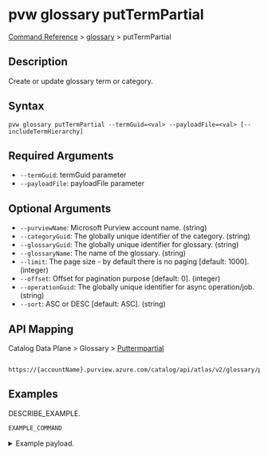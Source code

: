 # pvw glossary putTermPartial
[Command Reference](../../../README.md#command-reference) > [glossary](./main.md) > putTermPartial

## Description
Create or update glossary term or category.

## Syntax
```
pvw glossary putTermPartial --termGuid=<val> --payloadFile=<val> [--includeTermHierarchy]
```

## Required Arguments
- `--termGuid`: termGuid parameter
- `--payloadFile`: payloadFile parameter

## Optional Arguments
- `--purviewName`: Microsoft Purview account name. (string)
- `--categoryGuid`: The globally unique identifier of the category. (string)
- `--glossaryGuid`: The globally unique identifier for glossary. (string)
- `--glossaryName`: The name of the glossary. (string)
- `--limit`: The page size - by default there is no paging [default: 1000]. (integer)
- `--offset`: Offset for pagination purpose [default: 0]. (integer)
- `--operationGuid`: The globally unique identifier for async operation/job. (string)
- `--sort`: ASC or DESC [default: ASC]. (string)

## API Mapping
Catalog Data Plane > Glossary > [Puttermpartial]()
```
 https://{accountName}.purview.azure.com/catalog/api/atlas/v2/glossary/putTermPartial
```

## Examples
DESCRIBE_EXAMPLE.
```powershell
EXAMPLE_COMMAND
```
<details><summary>Example payload.</summary>
<p>

```json
PASTE_JSON_HERE
```
</p>
</details>
